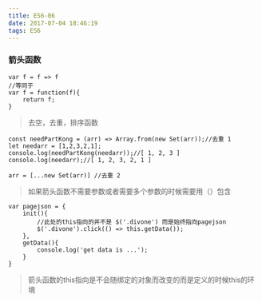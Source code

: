 ```yaml
---
title: ES6-06
date: 2017-07-04 18:46:19
tags: ES6
---
```

### 箭头函数
```
var f = f => f
//等同于
var f = function(f){
	return f;
}
```
> 去空，去重，排序函数

```
const needPartKong = (arr) => Array.from(new Set(arr));//去重 1
let needarr = [1,2,3,2,1];
console.log(needPartKong(needarr));//[ 1, 2, 3 ]
console.log(needarr);//[ 1, 2, 3, 2, 1 ]

arr = [...new Set(arr)] //去重 2
```
> 如果箭头函数不需要参数或者需要多个参数的时候需要用（）包含

```
var pagejson = {
	init(){
		//此处的this指向的并不是 $('.divone') 而是始终指向pagejson
		$('.divone').click(() => this.getData());
	},
	getData(){
		console.log('get data is ...');
	}
}
```
> 箭头函数的this指向是不会随绑定的对象而改变的而是定义的时候this的环境
